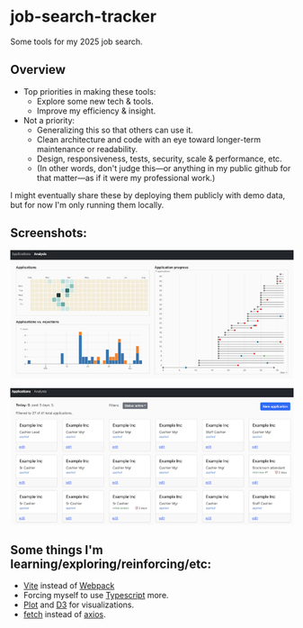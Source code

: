 # job-search-tracker

Some tools for my 2025 job search.

## Overview

- Top priorities in making these tools:
  - Explore some new tech & tools.
  - Improve my efficiency & insight.
- Not a priority:
  - Generalizing this so that others can use it.
  - Clean architecture and code with an eye toward longer-term maintenance or readability.
  - Design, responsiveness, tests, security, scale & performance, etc.
  - (In other words, don't judge this—or anything in my public github for that matter—as if it were my professional work.)

I might eventually share these by deploying them publicly with demo data, but for now I'm only running them locally.

## Screenshots:

![screenshot of analysis charts](/sample_data/analysis.png)

![screenshot of application list](/sample_data/applications.png)

## Some things I'm learning/exploring/reinforcing/etc:

- [Vite](https://vite.dev/) instead of [Webpack](https://webpack.js.org/)
- Forcing myself to use [Typescript](https://www.typescriptlang.org/) more.
- [Plot](https://observablehq.com/plot/) and [D3](https://d3js.org/) for visualizations.
- [fetch](https://developer.mozilla.org/en-US/docs/Web/API/Fetch_API) instead of [axios](https://www.npmjs.com/package/axios).

